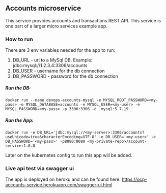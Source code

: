 ## Accounts microservice
This service provides accounts and transactions REST API.
This service is one part of a larger micro services example app.

### How to run
There are 3 env variables needed for the app to run:
1. DB_URL - url to a MySql DB. Example: jdbc:mysql://1.2.3.4:3306/accounts
1. DB_USER - username for the db connection
1. DB_PASSWORD - password for the db connection

##### Run the DB:
```
docker run --name devops-accounts-mysql -e MYSQL_ROOT_PASSWORD=<my-pass> -e MYSQL_DATABASE=accounts -e MYSQL_USER=<my-user> -e MYSQL_PASSWORD=<my-pass> -p 3306:3306 -d  mysql:5.7.19
```
   
##### Run the App:
```
docker run -e DB_URL='jdbc:mysql://<my-server>:3306/accounts?useUnicode=true&characterEncoding=UTF-8' -e DB_USER='<my-user>' -e DB_PASSWORD='<my-pass>' -p8080:8080 <my-private-repo>/account-service:1.0.0
```
Later on the kubernetes config to run this app will be added.

### Live api test via swagger ui
The app is deployed on heroku and can be found here: https://ocp-accounts-service.herokuapp.com/swagger-ui.html
 
  
